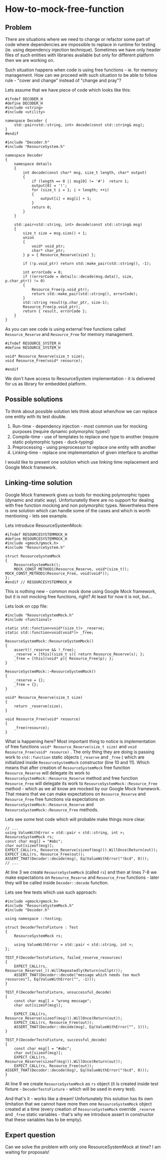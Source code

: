 How-to-mock-free-function
=========================

## Problem

There are situations where we need to change or refactor some part of code where dependencies are impossible to replace in runtime for testing (ie. using dependency injection technique). Sometimes we have only header files of such entities with libraries available but only for different platform then we are working on.

Such situation happens when code is using free functions - ie. for memory management. How can we proceed with such situation to be able to follow rule - "cover and change" instead of "change and pray"?

Lets assume that we have piece of code which looks like this:

```
#ifndef DECODER_H
#define DECODER_H
#include <string>
#include <utility>  

namespace Decoder { 
	std::pair<std::string, int> decode(const std::string& msg); 
}  
#endif
```

```
#include "Decoder.h"
#include "ResourceSystem.h"

namespace Decoder 
{
	namespace details 
	{ 
		int decode(const char* msg, size_t length, char* output) 
		{ 
			if (length == 0 || msg[0] != '#')  return 1;  
			output[0] = '!';  
			for (size_t i = 1; i < length; ++i) 
			{ 
				output[i] = msg[i] + 1; 
			}
			return 0; 
		} 
	}
	
	std::pair<std::string, int> decode(const std::string& msg) 
	{ 
		size_t size = msg.size() + 1; 
		union 
		{ 
			void* void_ptr; 
			char* char_ptr; 
		} p = { Resource_Reserve(size) };  
		
		if (!p.void_ptr) return std::make_pair(std::string(), -1);  
		
		int errorCode = 0;  
		if ((errorCode = details::decode(msg.data(), size, p.char_ptr)) != 0) 
		{ 
			Resource_Free(p.void_ptr); 
			return std::make_pair(std::string(), errorCode); 
		}  
		std::string result(p.char_ptr, size-1);  
		Resource_Free(p.void_ptr);  
		return { result, errorCode }; 
	} 
}
```

As you can see code is using external free functions called `Resource_Reserve`  and `Resource_Free` for memory management.

```
#ifndef RESOURCE_SYSTEM_H 
#define RESOURCE_SYSTEM_H  

void* Resource_Reserve(size_t size);  
void Resource_Free(void* resource);  

#endif
```

We don't have access to ResourceSystem implementation - it is delivered for us as library for embedded platform.

## Possible solutions
To think about possible solution lets think about when/how we can replace one entity with its test double.

1. Run-time - dependency injection - most common use for mocking purposes (require dynamic polymorphic types!)
2. Compile-time - use of templates to replace one type to another (require static polymorphic types - duck-typing)
3. Preprocessing - using preprocessor to replace one entity with another
4. Linking-time - replace one implementation of given interface to another

I would like to present one solution which use linking time replacement and Google Mock framework.

## Linking-time solution
Google Mock framework gives us tools for mocking polymorphic types (dynamic and static way). Unfortunatelly there are no support for dealing with free function mocking and non polymorphic types. Nevertheless there is one solution which can handle some of the cases and which is worth mentioning - lets see example.

Lets introduce ResourceSystemMock:

```
#ifndef RESOURCESYSTEMMOCK_H
#define RESOURCESYSTEMMOCK_H  
#include <gmock/gmock.h> 
#include "ResourceSystem.h"  

struct ResourceSystemMock 
{ 
	ResourceSystemMock(); 
	MOCK_CONST_METHOD1(Resource_Reserve, void*(size_t)); MOCK_CONST_METHOD1(Resource_Free, void(void*)); 
};  
#endif // RESOURCESYSTEMMOCK_H
```

This is nothing new - common mock done using Google Mock framework, but it is not mocking free functions, right? At least for now it is not, but...

Lets look on cpp file:

```
#include "ResourceSystemMock.h"
#include <functional>

static std::function<void*(size_t)> _reserve; 
static std::function<void(void*)> _free;

ResourceSystemMock::ResourceSystemMock() 
{ 
	assert(!_reserve && !_free); 
	_reserve = [this](size_t s){ return Resource_Reserve(s); }; 
	_free = [this](void* p){ Resource_Free(p); }; 
}  

ResourceSystemMock::~ResourceSystemMock() 
{ 
	_reserve = {}; 
	_free = {}; 
}  

void* Resource_Reserve(size_t size) 
{ 
	return _reserve(size); 
}  

void Resource_Free(void* resource) 
{ 
	_free(resource); 
}
```

What is happening here? Most important thing to notice is implementation of free functions `void* Resource_Reserve(size_t size)`  and `void Resource_Free(void* resource)` . The only thing they are doing is passing work to `std::function` static objects (`_reserve`  and `_free` ) which are initialized inside `ResourceSystemMock` constructor (line 10 and 11). Which means that after creation of `ResourceSystemMock`  free function `Resource_Reserve`  will delegate its work to `ResourceSystemMock::Resource_Reserve`  method and free function `Resource_Free`  will delegate its work to `ResourceSystemMock::Resource_Free`  method - which as we all know are mocked by our Google Mock framework. That means that we can make expectations on `Resource_Reserve`  and `Resource_Free`  free functions via expectations on `ResourceSystemMock::Resource_Reserve`  and `ResourceSystemMock::Resource_Free`  methods.

Lets see some test code which will probable make things more clear.

```
// ... 
using ValueWithError = std::pair < std::string, int >;
ResourceSystemMock rs;
const char msg[] = "#abc";
char out[sizeof(msg)];
EXPECT_CALL(rs, Resource_Reserve(sizeof(msg))).WillOnce(Return(out));
EXPECT_CALL(rs, Resource_Free(out));
ASSERT_THAT(Decoder::decode(msg), Eq(ValueWithError("!bcd", 0)));
// ...
```

At line 3 we create `ResourceSystemMock`  (called `rs`) and then at lines 7-8 we make expectations on `Resource_Reserve`  and `Resource_Free`  functions - later they will be called inside `Decoder::decode`  function.

Lets see few tests which use such approach:

```
#include <gmock/gmock.h>
#include "ResourceSystemMock.h"
#include "Decoder.h"

using namespace ::testing;

struct DecoderTestsFixture : Test 
{ 
	ResourceSystemMock rs;
	
	using ValueWithError = std::pair < std::string, int >;
};  

TEST_F(DecoderTestsFixture, failed_reserve_resources) 
{ 
	EXPECT_CALL(rs, Resource_Reserve(_)).WillRepeatedly(Return(nullptr));
	ASSERT_THAT(Decoder::decode("message which needs too much resources"), Eq(ValueWithError("", -1))); 
}

TEST_F(DecoderTestsFixture, unsuccessful_decode) 
{ 
	const char msg[] = "wrong message"; 
	char out[sizeof(msg)];  
	
	EXPECT_CALL(rs, Resource_Reserve(sizeof(msg))).WillOnce(Return(out));
	EXPECT_CALL(rs, Resource_Free(out));  
	ASSERT_THAT(Decoder::decode(msg), Eq(ValueWithError("", 1))); 
}  

TEST_F(DecoderTestsFixture, successful_decode) 
{ 
	const char msg[] = "#abc"; 
	char out[sizeof(msg)];  
	EXPECT_CALL(rs, Resource_Reserve(sizeof(msg))).WillOnce(Return(out));
	EXPECT_CALL(rs, Resource_Free(out));  ASSERT_THAT(Decoder::decode(msg), Eq(ValueWithError("!bcd", 0)));
}
```

At line 9 we create `ResourceSystemMock` as `rs` object (it is created inside test fixture - `DecoderTestsFixture` - which will be used in every test).

And that's it - works like a dream! Unfortunately this solution has its own limitation that we cannot have more then one `ResourceSystemMock` object created at a time (every creation of `ResourceSystemMock` override `_reserve` and `_free` static variables - that's why we introduce assert in constructor that these variables has to be empty).

## Expert question
Can we solve the problem with only one ResourceSystemMock  at time? I am waiting for proposals!
